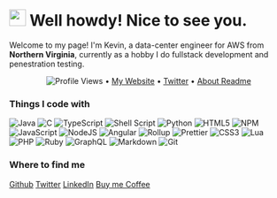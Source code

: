 <h1><img src="https://emojis.slackmojis.com/emojis/images/1531849430/4246/blob-sunglasses.gif?1531849430" width="30"/> Well howdy! Nice to see you.</h1>

Welcome to my page! I'm Kevin, a data-center engineer for AWS from **<img src="https://cdn-icons-png.flaticon.com/512/3013/3013911.png" width="13"/> <b>Northern Virginia</b>**, currently as a hobby I do fullstack development and penestration testing.

<p align="center">
  <img src="https://gpvc.arturio.dev/the-ransum" alt="Profile Views"> •  
  <a href="https://kevin-haas.com">My Website</a> •
  <a href="#">Twitter</a> •
  <a href="https://github.com/the-ransum/About.md">About Readme</a>
</p>


<h3>Things I code with</h3>

![Java](https://img.shields.io/badge/java-%23ED8B00.svg?style=flat-square&logo=java&logoColor=white)
![C](https://img.shields.io/badge/c-%2300599C.svg?style=flat-square&logo=c&logoColor=white)
![TypeScript](https://img.shields.io/badge/typescript-%23007ACC.svg?style=flat-square&logo=typescript&logoColor=white)
![Shell Script](https://img.shields.io/badge/shell_script-%23121011.svg?style=flat-square&logo=gnu-bash&logoColor=white)
![Python](https://img.shields.io/badge/python-3670A0?style=flat-square&logo=python&logoColor=white)
![HTML5](https://img.shields.io/badge/html5-%23E34F26.svg?style=flat-square&logo=html5&logoColor=white)
![NPM](https://img.shields.io/badge/javascript-%23323330.svg?style=flat-square&logo=javascript&logoColor=white)
![JavaScript](https://img.shields.io/badge/-NPM-CB3837?style=flat-square&logo=npm&logoColor=white)
![NodeJS](https://img.shields.io/badge/-Nodejs-43853d?style=flat-square&logo=Node.js&logoColor=white)
![Angular](https://img.shields.io/badge/-Angular-DD0031?style=flat-square&logo=angular&logoColor=white)
![Rollup](https://img.shields.io/badge/-Rollup-EC4A3F?style=flat-square&logo=rollup.js&logoColor=white)
![Prettier](https://img.shields.io/badge/-Prettier-F7B93E?style=flat-square&logo=prettier&logoColor=white)
![CSS3](https://img.shields.io/badge/css3-%231572B6.svg?style=flat-square&logo=css3&logoColor=white)
![Lua](https://img.shields.io/badge/lua-%232C2D72.svg?style=flat-square&logo=lua&logoColor=white)
![PHP](https://img.shields.io/badge/php-%23777BB4.svg?style=flat-square&logo=php&logoColor=white)
![Ruby](https://img.shields.io/badge/ruby-%23CC342D.svg?style=flat-square&logo=ruby&logoColor=white)
![GraphQL](https://img.shields.io/badge/-GraphQL-E10098?style=flat-square&logo=graphql&logoColor=white)
![Markdown](https://img.shields.io/badge/markdown-%23000000.svg?style=flat-square&logo=markdown&logoColor=white)
![Git](https://img.shields.io/badge/-Git-F05032?style=flat-square&logo=git&logoColor=white)


<h3>Where to find me</h3>

[Github](https://github.com/the-ransum)
[Twitter](#)
[LinkedIn](https://www.linkedin.com/in/kevinahaas/)
[Buy me Coffee](https://www.buymeacoffee.com/kevinhaas)
